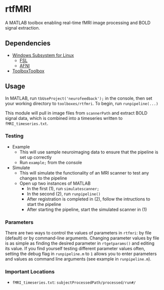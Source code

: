 # rtfMRI
A MATLAB toolbox enabling real-time fMRI image processing and BOLD signal extraction.

## Dependencies
* [Windows Subsystem for Linux](https://docs.microsoft.com/en-us/windows/wsl/install-win10)
  * [FSL](https://fsl.fmrib.ox.ac.uk/fsl/fslwiki/FslInstallation/Windows)
  * [AFNI](https://afni.nimh.nih.gov/pub/dist/doc/htmldoc/background_install/install_instructs/steps_windows10.html)
* [ToolboxToolbox](https://github.com/ToolboxHub/ToolboxToolbox)

## Usage
In MATLAB, run `tbUseProject('neurofeedback');` in the console, then set your working directory to `toolboxes/rtfmri`. 
To begin, run `runpipeline(...)` 

This module will pull in image files from `scannerPath` and extract BOLD signal data, which is combined into a timeseries written to `fMRI_timeseries.txt`.

### Testing
* Example
  * This will use sample neuroimaging data to ensure that the pipeline is set up correctly
  * Run `example;` from the console
* Simulate
  * This will simulate the functionality of an MRI scanner to test any changes to the pipeline
  * Open up two instances of MATLAB
    * In the first (1), run `simulatescanner;`
    * In the second (2), run `runpipeline()`
    * After registration is completed in (2), follow the intructions to start the pipeline
    * After starting the pipeline, start the simulated scanner in (1)

### Parameters
There are two ways to control the values of parameters in `rtfmri`: by file (default) or by command-line arguments. Changing parameter values by file is as simple as finding the desired parameter in `rtgetparams()` and editing its value. If you find yourself testing different parameter values often, setting the debug flag in `runpipeline.m` to `1` allows you to enter parameters and values as command line arguments (see example in `runpipeline.m`). 

### Important Locations
* `fMRI_timeseries.txt`: `subjectProcessedPath/processed/run#/`
